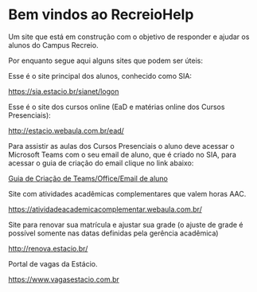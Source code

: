 # Bem vindos ao RecreioHelp

Um site que está em construção com o objetivo de responder e ajudar os alunos do Campus Recreio.


Por enquanto segue aqui alguns sites que podem ser úteis:



Esse é o site principal dos alunos, conhecido como SIA:

<https://sia.estacio.br/sianet/logon>



Esse é o site dos cursos online (EaD e matérias online dos Cursos Presenciais):

<http://estacio.webaula.com.br/ead/>



Para assistir as aulas dos Cursos Presenciais o aluno deve acessar o Microsoft Teams com o seu email de aluno, que é criado no SIA, para acessar o guia de criação do email clique no link abaixo:

[Guia de Criação de Teams/Office/Email de aluno](guias.md#criacao-de-teamsofficeemail-de-aluno)


Site com atividades acadêmicas complementares que valem horas AAC.

<https://atividadeacademicacomplementar.webaula.com.br/>

Site para renovar sua matrícula e ajustar sua grade (o ajuste de grade é possível somente nas datas definidas pela gerência acadêmica)

<http://renova.estacio.br/>


Portal de vagas da Estácio.

<https://www.vagasestacio.com.br>


